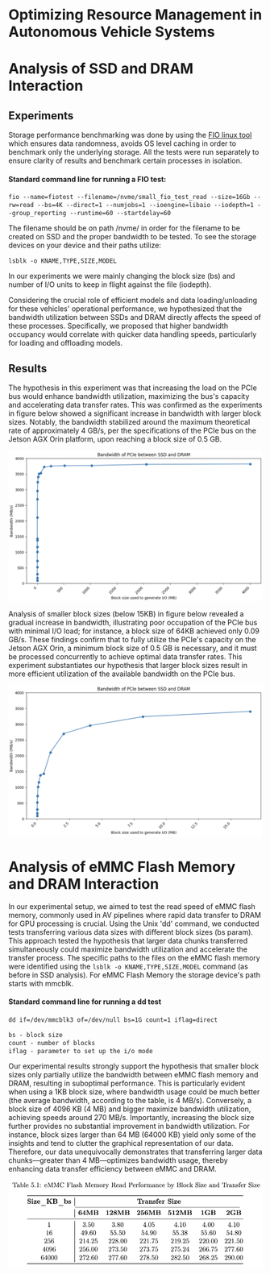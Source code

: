 # Optimizing Resource Management in Autonomous Vehicle Systems




# Analysis of SSD and DRAM Interaction

## Experiments

Storage performance benchmarking was done by using the [FIO linux tool](https://portal.nutanix.com/page/documents/kbs/details?targetId=kA07V000000LX7xSAG#:~:text=Flexible%20IO%20Tester%20(Fio)%20is,used%20for%20storage%20performance%20benchmarking.) which ensures data randomness, avoids OS level caching in order to benchmark only the underlying storage. All the tests were run separately to ensure clarity of results and benchmark certain processes in isolation. 

#### Standard command line for running a FIO test:
```
fio --name=fiotest --filename=/nvme/small_fio_test_read --size=16Gb --rw=read --bs=4K --direct=1 --numjobs=1 --ioengine=libaio --iodepth=1 --group_reporting --runtime=60 --startdelay=60
```
The filename should be on path /nvme/ in order for the filename to be created on SSD and the proper bandwidth to be tested. To see the storage devices on your device and their paths utilize:
```
lsblk -o KNAME,TYPE,SIZE,MODEL
```
In our experiments we were mainly changing the block size (bs) and number of I/O units to keep in flight against the file (iodepth). 

Considering the crucial role of efficient models and data loading/unloading for these vehicles' operational performance, we hypothesized that the bandwidth utilization between SSDs and DRAM directly affects the speed of these processes. Specifically, we proposed that higher bandwidth occupancy would correlate with quicker data handling speeds, particularly for loading and offloading models.


## Results

The hypothesis in this experiment was that increasing the load on the PCIe bus would enhance bandwidth utilization, maximizing the bus's capacity and accelerating data transfer rates. This was confirmed as the experiments in figure below showed a significant increase in bandwidth with larger block sizes. Notably, the bandwidth stabilized around the maximum theoretical rate of approximately 4 GB/s, per the specifications of the PCIe bus on the Jetson AGX Orin platform, upon reaching a block size of 0.5 GB.

![](https://github.com/aizamaksutova/edge_computing/blob/main/imgs/fio%20(1).png)

Analysis of smaller block sizes (below 15KB) in figure below revealed a gradual increase in bandwidth, illustrating poor occupation of the PCIe bus with minimal I/O load; for instance, a block size of 64KB achieved only 0.09 GB/s. These findings confirm that to fully utilize the PCIe's capacity on the Jetson AGX Orin, a minimum block size of 0.5 GB is necessary, and it must be processed concurrently to achieve optimal data transfer rates. This experiment substantiates our hypothesis that larger block sizes result in more efficient utilization of the available bandwidth on the PCIe bus.

![](https://github.com/aizamaksutova/edge_computing/blob/main/imgs/fio_1.png)



# Analysis of eMMC Flash Memory and DRAM Interaction

In our experimental setup, we aimed to test the read speed of eMMC flash memory, commonly used in AV pipelines where rapid data transfer to DRAM for GPU processing is crucial. Using the Unix 'dd' command, we conducted tests transferring various data sizes with different block sizes (bs param). This approach tested the hypothesis that larger data chunks transferred simultaneously could maximize bandwidth utilization and accelerate the transfer process. The specific paths to the files on the eMMC flash memory were identified using the `lsblk -o KNAME,TYPE,SIZE,MODEL` command (as before in SSD analysis). For eMMC Flash Memory the storage device's path starts with mmcblk.



#### Standard command line for running a dd test

```
dd if=/dev/mmcblk3 of=/dev/null bs=1G count=1 iflag=direct

```
```
bs - block size
count - number of blocks
iflag - parameter to set up the i/o mode 
```

Our experimental results strongly support the hypothesis that smaller block sizes only partially utilize the bandwidth between eMMC flash memory and DRAM, resulting in suboptimal performance. This is particularly evident when using a 1KB block size, where bandwidth usage could be much better (the average bandwidth, according to the table, is 4 MB/s). Conversely, a block size of 4096 KB (4 MB) and bigger maximize bandwidth utilization, achieving speeds around 270 MB/s. Importantly, increasing the block size further provides no substantial improvement in bandwidth utilization. For instance, block sizes larger than 64 MB (64000 KB) yield only some of the insights and tend to clutter the graphical representation of our data. Therefore, our data unequivocally demonstrates that transferring larger data chunks—greater than 4 MB—optimizes bandwidth usage, thereby enhancing data transfer efficiency between eMMC and DRAM.


![](https://github.com/aizamaksutova/edge_computing/blob/main/imgs/emmc.png)


